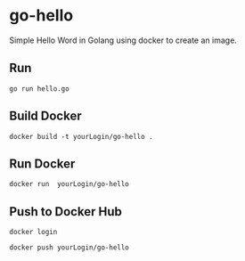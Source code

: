 # go-hello 

Simple Hello Word in Golang using docker to create an image.



## Run
```
go run hello.go
```

## Build Docker

```
docker build -t yourLogin/go-hello . 
```

## Run Docker
```
docker run  yourLogin/go-hello
```

## Push to Docker Hub
```
docker login

docker push yourLogin/go-hello
